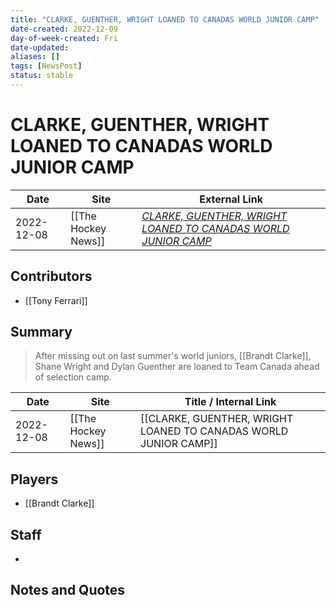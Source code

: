 ```yaml
---
title: "CLARKE, GUENTHER, WRIGHT LOANED TO CANADAS WORLD JUNIOR CAMP"
date-created: 2022-12-09
day-of-week-created: Fri
date-updated: 
aliases: []
tags: [NewsPost]
status: stable
---
```


# CLARKE, GUENTHER, WRIGHT LOANED TO CANADAS WORLD JUNIOR CAMP

| Date       | Site                | External Link                                                                                                                                                       |
| ---------- | ------------------- | ------------------------------------------------------------------------------------------------------------------------------------------------------------------- |
| 2022-12-08 | [[The Hockey News]] | [*CLARKE, GUENTHER, WRIGHT LOANED TO CANADAS WORLD JUNIOR CAMP*](https://thehockeynews.com/news/shane-wright-and-brandt-clarke-loaned-to-canadas-world-junior-camp) |

## Contributors
- [[Tony Ferrari]]

## Summary
> After missing out on last summer's world juniors, [[Brandt Clarke]], Shane Wright and Dylan Guenther are loaned to Team Canada ahead of selection camp.

| Date       | Site                | Title / Internal Link                                            |
| ---------- | ------------------- | ---------------------------------------------------------------- |
| 2022-12-08 | [[The Hockey News]] | [[CLARKE, GUENTHER, WRIGHT LOANED TO CANADAS WORLD JUNIOR CAMP]] |

## Players
- [[Brandt Clarke]]

## Staff
- 

## Notes and Quotes
> 

